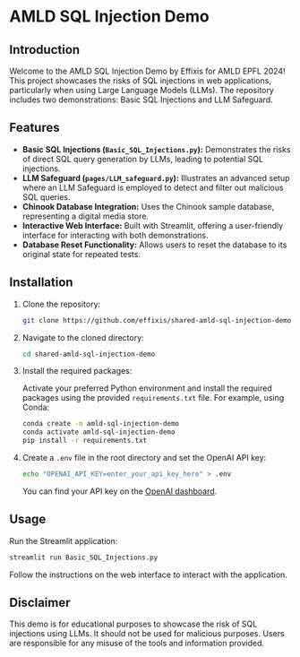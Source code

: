 # AMLD SQL Injection Demo

## Introduction

Welcome to the AMLD SQL Injection Demo by Effixis for AMLD EPFL 2024! This project showcases the risks of SQL injections in web applications, particularly when using Large Language Models (LLMs). The repository includes two demonstrations: Basic SQL Injections and LLM Safeguard.

## Features

- **Basic SQL Injections (`Basic_SQL_Injections.py`):** Demonstrates the risks of direct SQL query generation by LLMs, leading to potential SQL injections.
- **LLM Safeguard (`pages/LLM_safeguard.py`):** Illustrates an advanced setup where an LLM Safeguard is employed to detect and filter out malicious SQL queries.
- **Chinook Database Integration:** Uses the Chinook sample database, representing a digital media store.
- **Interactive Web Interface:** Built with Streamlit, offering a user-friendly interface for interacting with both demonstrations.
- **Database Reset Functionality:** Allows users to reset the database to its original state for repeated tests.

## Installation

1. Clone the repository:
    
    ```bash
    git clone https://github.com/effixis/shared-amld-sql-injection-demo.git
    ```

2. Navigate to the cloned directory:

    ```bash
    cd shared-amld-sql-injection-demo
    ```

3. Install the required packages:

    Activate your preferred Python environment and install the required packages using the provided `requirements.txt` file. For example, using Conda:

    ```bash
    conda create -n amld-sql-injection-demo
    conda activate amld-sql-injection-demo
    pip install -r requirements.txt
    ```

4. Create a `.env` file in the root directory and set the OpenAI API key:

    ```bash
    echo "OPENAI_API_KEY=enter_your_api_key_here" > .env
    ```

    You can find your API key on the [OpenAI dashboard](https://beta.openai.com/).

## Usage

Run the Streamlit application:

```bash
streamlit run Basic_SQL_Injections.py
```

Follow the instructions on the web interface to interact with the application.

## Disclaimer

This demo is for educational purposes to showcase the risk of SQL injections using LLMs. It should not be used for malicious purposes. Users are responsible for any misuse of the tools and information provided.
